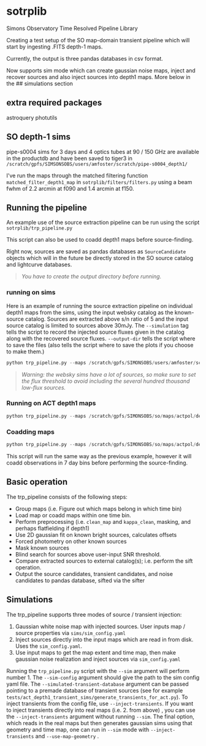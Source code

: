 # sotrplib
Simons Observatory Time Resolved Pipeline Library

Creating a test setup of the SO map-domain transient pipeline which will start by ingesting .FITS depth-1 maps.

Currently, the output is three pandas databases in csv format.

Now supports sim mode which can create gaussian noise maps, inject and recover sources and also inject sources into depth1 maps.
More below  in the ## simulations section


## extra required packages

astroquery
photutils

## SO depth-1 sims 
pipe-s0004 sims for 3 days and 4 optics tubes at 90 / 150 GHz are available in the productdb and have been saved to tiger3 in 
`/scratch/gpfs/SIMSONSOBS/users/amfoster/scratch/pipe-s0004_depth1/`

I've run the maps through the matched filtering function `matched_filter_depth1_map` in `sotrplib/filters/filters.py` using a beam fwhm of 2.2 arcmin at f090 and 1.4 arcmin at f150.

## Running the pipeline
An example use of the source extraction pipeline can be run using the script `sotrplib/trp_pipeline.py`

This script can also be used to coadd depth1 maps before source-finding.

Right now, sources are saved as pandas databases as `SourceCandidate` objects which will in the future be directly stored in the SO source catalog and lightcurve databases.

> *You have to create the output directory before running.*

### running on sims

Here is an example of running the source extraction pipeline on individual depth1 maps from the sims, using the input websky catalog as the known-source catalog.
Sources are extracted above s/n ratio of 5 and the input source catalog is limited to sources above 30mJy.
The `--simulation` tag tells the script to record the injected source fluxes given in the catalog along with the recovered source fluxes.
`--output-dir` tells the script where to save the files (also tells the script where to save the plots if you choose to make them.)

```py
python trp_pipeline.py --maps /scratch/gpfs/SIMONSOBS/users/amfoster/scratch/pipe-s0004_depth1/1696*/depth1*rho.fits --output-dir /scratch/gpfs/SIMONSOBS/users/[youruser]/scratch/pipe-s0004_depth1_extracted_sources/ -s 5 --verbose --source-catalog /scratch/gpfs/SIMONSOBS/users/amfoster/so/pipe-s0004_depth1_sims/websky_cat_100_1mJy.csv --flux-threshold 0.03 --simulation
```

> *Warning: the websky sims have a lot of sources, so make sure to set the flux threshold to avoid including the several hundred thousand low-flux sources.*

### Running on ACT depth1 maps

```py
python trp_pipeline.py --maps /scratch/gpfs/SIMONSOBS/so/maps/actpol/depth1/15873/*rho.fits --output-dir /scratch/gpfs/SIMONSOBS/users/[youruser]/scratch/act_depth1_extracted_sources/ -s 5 --verbose --source-catalog /scratch/gpfs/SIMONSOBS/users/amfoster/depth1_act_maps/inputs/PS_S19_f090_2pass_optimalCatalog.fits
```

### Coadding maps

```py
python trp_pipeline.py --maps /scratch/gpfs/SIMONSOBS/so/maps/actpol/depth1/158*/*rho.fits --output-dir /scratch/gpfs/SIMONSOBS/users/[youruser]/scratch/act_depth1_extracted_sources/ -s 5 --verbose --source-catalog /scratch/gpfs/SIMONSOBS/users/amfoster/depth1_act_maps/inputs/PS_S19_f090_2pass_optimalCatalog.fits --coadd-n-days 7
```

This script will run the same way as the previous example, however it will coadd observations in 7 day bins before performing the source-finding. 

## Basic operation

The trp_pipeline consists of the following steps:

- Group maps (i.e. Figure out which maps belong in which time bin)
- Load map or coadd maps within one time bin.
- Perform preprocessing (i.e. `clean_map` and `kappa_clean`, masking, and perhaps flatfielding if depth1)
- Use 2D gaussian fit on known bright sources, calculates offsets
- Forced photometry on other known sources
- Mask known sources
- Blind search for sources above user-input SNR threshold.
- Compare extracted sources to external catalog(s); i.e. perform the sift operation.
- Output the source candidates, transient candidates, and noise candidates to pandas database, sifted via the sifter


## Simulations

The trp_pipeline supports three modes of source / transient injection:

1. Gaussian white noise map with injected sources. User inputs map / source properties via `sims/sim_config.yaml`
2. Inject sources directly into the input maps which are read in from disk. Uses the `sim_config.yaml`.
3. Use input maps to get the map extent and time map, then make gaussian noise realization and inject sources via `sim_config.yaml`

Running the `trp_pipeline.py` script with the `--sim` argument will perform number 1. The `--sim-config` argument should give the path to the sim config yaml file.
The `--simulated-transient-database` argument can be passed pointing to a premade database of transient sources (see for example `tests/act_depth1_transient_sims/generate_transients_for_act.py`).
To inject transients from the config file, use `--inject-transients`.
If you want to inject transients directly into real maps (i.e. 2. from above) , you can use the `--inject-transients` argument without running `--sim`.
The final option, which reads in the real maps but then generates gaussian sims using that geometry and time map, one can run in `--sim` mode with `--inject-transients`  and `--use-map-geometry` .
